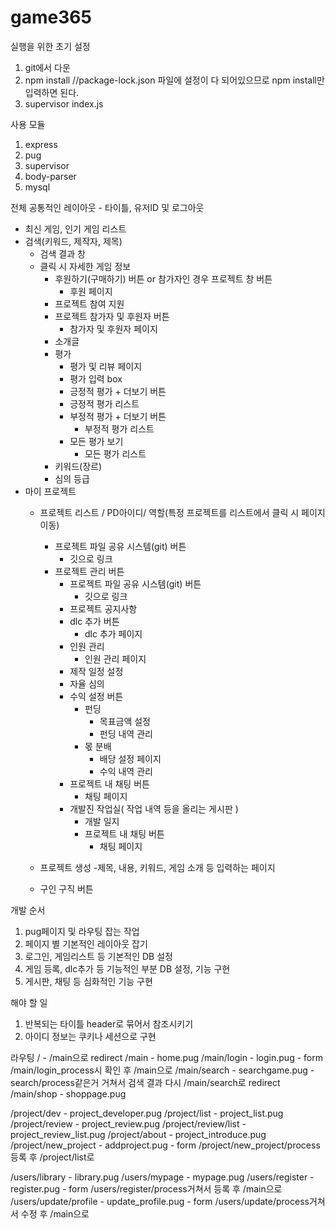 ﻿# game365


실행을 위한 초기 설정
1. git에서 다운
2. npm install	//package-lock.json 파일에 설정이 다 되어있으므로 npm install만 입력하면 된다.
3. supervisor index.js


사용 모듈
1. express
2. pug
3. supervisor
4. body-parser
5. mysql


전체 공통적인 레이아웃 - 타이틀, 유저ID 및 로그아웃

- 최신 게임, 인기 게임 리스트
- 검색(키워드, 제작자, 제목)
	- 검색 결과 창
	- 클릭 시 자세한 게임 정보
		- 후원하기(구매하기) 버튼 or 참가자인 경우 프로젝트 창 버튼
			- 후원 페이지
		- 프로젝트 참여 지원
		- 프로젝트 참가자 및 후원자 버튼
			- 참가자 및 후원자 페이지
		- 소개글
		- 평가
			- 평가 및 리뷰 페이지
			- 평가 입력 box
			- 긍정적 평가 + 더보기 버튼
			- 긍정적 평가 리스트
			- 부정적 평가 + 더보기 버튼
				- 부정적 평가 리스트
			- 모든 평가 보기
				- 모든 평가 리스트	
		- 키워드(장르)
		- 심의 등급
 - 마이 프로젝트
	- 프로젝트 리스트 / PD아이디/ 역할(특정 프로젝트를 리스트에서 클릭 시 페이지 이동)
		- 프로젝트 파일 공유 시스템(git) 버튼
			- 깃으로 링크
		- 프로젝트 관리 버튼
			- 프로젝트 파일 공유 시스템(git) 버튼
				- 깃으로 링크
			- 프로젝트 공지사항
			- dlc 추가 버튼
				- dlc 추가 페이지
			- 인원 관리
				- 인원 관리 페이지
			- 제작 일정 설정
			- 자율 심의
			- 수익 설정 버튼
				- 펀딩
					- 목표금액 설정
					- 펀딩 내역 관리
				- 몫 분배
					- 배당 설정 페이지
					- 수익 내역 관리
			- 프로젝트 내 채팅 버튼
				- 채팅 페이지
			- 개발진 작업실( 작업 내역 등을 올리는 게시판 )
				- 개발 일지
				- 프로젝트 내 채팅 버튼
					- 채팅 페이지

	- 프로젝트 생성
		-제목, 내용, 키워드, 게임 소개 등 입력하는 페이지
	- 구인 구직 버튼


개발 순서
1. pug페이지 및 라우팅 잡는 작업
2. 페이지 별 기본적인 레이아웃 잡기
3. 로그인, 게임리스트 등 기본적인 DB 설정
4. 게임 등록, dlc추가 등 기능적인 부분 DB 설정, 기능 구현
5. 게시판, 채팅 등 심화적인 기능 구현

해야 할 일
1. 반복되는 타이틀 header로 묶어서 참조시키기
2. 아이디 정보는 쿠키나 세션으로 구현

라우팅
/ - /main으로 redirect
/main - home.pug
/main/login - login.pug
	- form /main/login_process시 확인 후 /main으로 
/main/search - searchgame.pug
	- search/process같은거 거쳐서 검색 결과 다시 /main/search로 redirect
/main/shop - shoppage.pug

/project/dev - project_developer.pug
/project/list - project_list.pug
/project/review - project_review.pug
/project/review/list - project_review_list.pug
/project/about - project_introduce.pug
/project/new_project - addproject.pug
	- form /project/new_project/process 등록 후 /project/list로

/users/library - library.pug
/users/mypage - mypage.pug
/users/register - register.pug
	- form /users/register/process거쳐서 등록 후 /main으로
/users/update/profile - update_profile.pug
	- form /users/update/process거쳐서 수정 후 /main으로